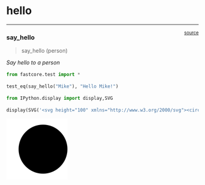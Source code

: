 # hello


<!-- WARNING: THIS FILE WAS AUTOGENERATED! DO NOT EDIT! -->

------------------------------------------------------------------------

<a
href="https://github.com/LotsOfOrg/nbdev-helloworld/blob/main/nbdev_helloworld/hello.py#L9"
target="_blank" style="float:right; font-size:smaller">source</a>

### say_hello

>  say_hello (person)

*Say hello to a person*

``` python
from fastcore.test import *
```

``` python
test_eq(say_hello("Mike"), "Hello Mike!")
```

``` python
from IPython.display import display,SVG
```

``` python
display(SVG('<svg height="100" xmlns="http://www.w3.org/2000/svg"><circle cx="50" cy="50" r="40"/></svg>'))
```

![](00_core_files/figure-commonmark/cell-6-output-1.svg)
